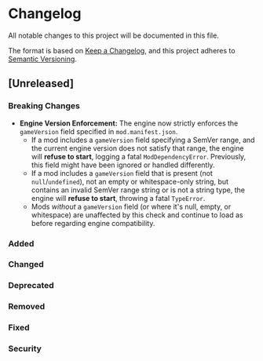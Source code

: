 # Changelog

All notable changes to this project will be documented in this file.

The format is based on [Keep a Changelog](https://keepachangelog.com/en/1.0.0/),
and this project adheres to [Semantic Versioning](https://semver.org/spec/v2.0.0.html).

## [Unreleased]

### Breaking Changes

- **Engine Version Enforcement:** The engine now strictly enforces the `gameVersion` field specified in
  `mod.manifest.json`.
  - If a mod includes a `gameVersion` field specifying a SemVer range, and the current engine version does not satisfy
    that range, the engine will **refuse to start**, logging a fatal `ModDependencyError`. Previously, this field
    might have been ignored or handled differently.
  - If a mod includes a `gameVersion` field that is present (not `null`/`undefined`), not an empty or whitespace-only
    string, but contains an invalid SemVer range string or is not a string type, the engine will **refuse to start**,
    throwing a fatal `TypeError`.
  - Mods _without_ a `gameVersion` field (or where it's null, empty, or whitespace) are unaffected by this check and
    continue to load as before regarding engine compatibility.

### Added

### Changed

### Deprecated

### Removed

### Fixed

### Security
